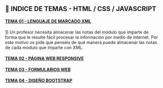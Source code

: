 ## :file_folder: INDICE DE TEMAS - HTML / CSS / JAVASCRIPT

<a name="tema1"/>

#### [TEMA 01 - LENGUAJE DE MARCADO XML](https://github.com/Carlos-93/HTML-CSS-JAVASCRIPT/tree/main/1%20DAW/TEMA%2001%20-%20LENGUAJE%20DE%20MARCADO%20XML)

[1)](https://github.com/Carlos-93/CPP/blob/main/1%20DAW/TEMA%2001%20-%20HELLO%20WORLD/HelloWorld.cpp) Un profesor necesita almacenar las notas del módulo que imparte de forma que le resulte fácil procesar la información por medio de internet. Por este motivo os pide que penséis de qué manera puede almacenar las notas de cada módulo que imparte con XML. 

#### [TEMA 02 - PÁGINA WEB RESPONSIVE](https://github.com/Carlos-93/HTML-CSS-JAVASCRIPT/tree/main/1%20DAW/TEMA%2002%20-%20P%C3%81GINA%20WEB%20CON%20RESPONSIVE)

#### [TEMA 03 - FORMULARIOS WEB](https://github.com/Carlos-93/HTML-CSS-JAVASCRIPT/tree/main/1%20DAW/TEMA%2003%20-%20FORMULARIOS)

#### [TEMA 04 - DISEÑO BOOTSTRAP](https://github.com/Carlos-93/HTML-CSS-JAVASCRIPT/tree/main/1%20DAW/TEMA%2004%20-%20BOOTSTRAP)
